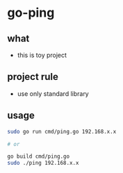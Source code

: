 # go-ping

## what
- this is toy project

## project rule
- use only standard library

## usage
```bash
sudo go run cmd/ping.go 192.168.x.x

# or

go build cmd/ping.go
sudo ./ping 192.168.x.x
```
